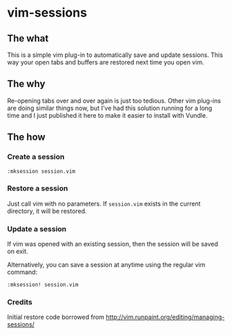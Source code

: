 vim-sessions
============

## The what
This is a simple vim plug-in to automatically save and update sessions. This way
your open tabs and buffers are restored next time you open vim.

## The why
Re-opening tabs over and over again is just too tedious. Other vim plug-ins are
doing similar things now, but I've had this solution running for a long time and
I just published it here to make it easier to install with Vundle.

## The how
### Create a session
```
:mksession session.vim
```

### Restore a session
Just call vim with no parameters. If ```session.vim``` exists in the current
directory, it will be restored.

### Update a session
If vim was opened with an existing session, then the session will be saved on
exit.

Alternatively, you can save a session at anytime using the regular vim command:
```
:mksession! session.vim
```

### Credits
Initial restore code borrowed from http://vim.runpaint.org/editing/managing-sessions/
